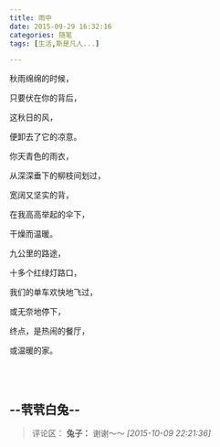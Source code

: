 ```yaml
---
title: 雨中
date: 2015-09-29 16:32:16
categories: 随笔
tags: [生活,斯是凡人...]

---
```

秋雨绵绵的时候，

只要伏在你的背后，

这秋日的风，

便卸去了它的凉意。

你天青色的雨衣，

从深深垂下的柳枝间划过，

宽阔又坚实的背，

在我高高举起的伞下，

干燥而温暖。

九公里的路途，

十多个红绿灯路口，

我们的单车欢快地飞过，

或无奈地停下，

终点，是热闹的餐厅，

或温暖的家。

<br /><br />

--茕茕白兔--
---
>评论区：
>**兔子：** 谢谢～～  *[2015-10-09 22:21:36]*
>
